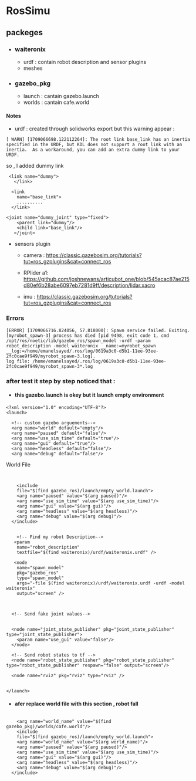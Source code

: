 # RosSimu

## packeges
- ### waiteronix
    - urdf : contain robot description and sensor plugins
    - meshes
- ### gazebo_pkg
    - launch : cantain gazebo.launch
    - worlds : cantain cafe.world


#### Notes 
- urdf : created through solidworks export but this warning appear :

```
[ WARN] [1709066698.122112264]: The root link base_link has an inertia specified in the URDF, but KDL does not support a root link with an inertia.  As a workaround, you can add an extra dummy link to your URDF.
```
so , I added dummy link 
```
 <link name="dummy">
   </link>
   
  <link
    name="base_link">
    ..........
  </link>

<joint name="dummy_joint" type="fixed">
    <parent link="dummy"/>
    <child link="base_link"/>
   </joint>
```

- sensors plugin 
    - camera : https://classic.gazebosim.org/tutorials?tut=ros_gzplugins&cat=connect_ros
    - RPlider a1: https://github.com/joshnewans/articubot_one/blob/545acac87ae215d80ef6b28abe6097eb7281d9ff/description/lidar.xacro

    - imu : https://classic.gazebosim.org/tutorials?tut=ros_gzplugins&cat=connect_ros

### Errors
 ```
 [ERROR] [1709066716.824056, 57.818000]: Spawn service failed. Exiting.
[myrobot_spawn-3] process has died [pid 9498, exit code 1, cmd /opt/ros/noetic/lib/gazebo_ros/spawn_model -urdf -param robot_description -model waiteronix __name:=myrobot_spawn __log:=/home/emanelsayed/.ros/log/0619a3c0-d5b1-11ee-93ee-2fc0cae9f949/myrobot_spawn-3.log].
log file: /home/emanelsayed/.ros/log/0619a3c0-d5b1-11ee-93ee-2fc0cae9f949/myrobot_spawn-3*.log

 ```
### after test it step by step noticed that :
- #### this gazebo.launch is okey but it launch empty environment 
```
<?xml version="1.0" encoding="UTF-8"?>
<launch>

  <!-- custom gazebo arguements-->
  <arg name="world" default="empty"/>
  <arg name="paused" default="false"/>
  <arg name="use_sim_time" default="true"/>
  <arg name="gui" default="true"/>
  <arg name="headless" default="false"/> 
  <arg name="debug" default="false"/>

```
World File
```
  
  
    <include
    file="$(find gazebo_ros)/launch/empty_world.launch">
    <arg name="paused" value="$(arg paused)"/>
    <arg name="use_sim_time" value="$(arg use_sim_time)"/>
    <arg name="gui" value="$(arg gui)"/>
    <arg name="headless" value="$(arg headless)"/>
    <arg name="debug" value="$(arg debug)"/>
  </include>
  
```
```
	<!-- Find my robot Description-->
   <param
    name="robot_description"
    textfile="$(find waiteronix)/urdf/waiteronix.urdf" />
    
   <node
    name="spawn_model"
    pkg="gazebo_ros"
    type="spawn_model"
    args="-file $(find waiteronix)/urdf/waiteronix.urdf -urdf -model waiteronix"
    output="screen" /> 


   
  <!-- Send fake joint values-->

    
  <node name="joint_state_publisher" pkg="joint_state_publisher" type="joint_state_publisher">
    <param name="use_gui" value="false"/>
  </node>

  <!-- Send robot states to tf -->
  <node name="robot_state_publisher" pkg="robot_state_publisher" type="robot_state_publisher" respawn="false" output="screen"/>
   
  <node name="rviz" pkg="rviz" type="rviz" /> 


</launch>
```

- #### afer replace world file with this section , robot fall 
```
  
    <arg name="world_name" value="$(find gazebo_pkg)/worlds/cafe.world"/>
    <include
    file="$(find gazebo_ros)/launch/empty_world.launch">
    <arg name="world_name" value="$(arg world_name)"/>
    <arg name="paused" value="$(arg paused)"/>
    <arg name="use_sim_time" value="$(arg use_sim_time)"/>
    <arg name="gui" value="$(arg gui)"/>
    <arg name="headless" value="$(arg headless)"/>
    <arg name="debug" value="$(arg debug)"/>
  </include>
  ```



